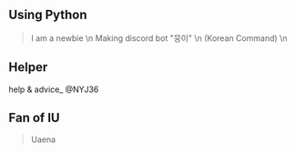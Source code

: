 ## Using Python
> I am a newbie \n
> Making discord bot "뭉이" \n
> (Korean Command) \n
## Helper
help & advice_ @NYJ36
## Fan of IU
> Uaena
